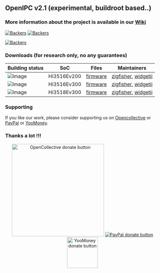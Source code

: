 ## OpenIPC v2.1 (experimental, buildroot based..)

### More information about the project is available in our [Wiki](https://github.com/OpenIPC/openipc-2.1/wiki)

[![Backers](https://opencollective.com/openipc/tiers/backer/badge.svg?label=backer&color=brightgreen)](https://opencollective.com/openipc)
[![Backers](https://opencollective.com/openipc/tiers/badge.svg)](https://opencollective.com/openipc)

[![Backers](https://opencollective.com/openipc/tiers/backer.svg?avatarHeight=36)](https://opencollective.com/openipc#support)

### Downloads (for research only, no any guarantees)

| Building status |    SoC    | Files    | Maintainers |
|-----------------|-----------|----------|-------------|
|![Image](https://github.com/OpenIPC/openipc-2.1/actions/workflows/hi3516ev200_images.yml/badge.svg)|Hi3516Ev200|[firmware](https://github.com/OpenIPC/openipc-2.1/releases/download/latest/openipc.hi3516ev200-br.tgz)|[zigfisher](https://github.com/ZigFisher), [widgetii](https://github.com/widgetii)|
|![Image](https://github.com/OpenIPC/openipc-2.1/actions/workflows/hi3516ev300_images.yml/badge.svg)|Hi3516Ev300|[firmware](https://github.com/OpenIPC/openipc-2.1/releases/download/latest/openipc.hi3516ev300-br.tgz)|[zigfisher](https://github.com/ZigFisher), [widgetii](https://github.com/widgetii)|
|![Image](https://github.com/OpenIPC/openipc-2.1/actions/workflows/hi3518ev300_images.yml/badge.svg)|Hi3518Ev300|[firmware](https://github.com/OpenIPC/openipc-2.1/releases/download/latest/openipc.hi3518ev300-br.tgz)|[zigfisher](https://github.com/ZigFisher), [widgetii](https://github.com/widgetii)|

### Supporting

If you like our work, please consider supporting us on [Opencollective](https://opencollective.com/openipc/contribute/backer-14335/checkout) or [PayPal](https://www.paypal.com/donate/?hosted_button_id=C6F7UJLA58MBS) or [YooMoney](https://openipc.org/donation/yoomoney.html). 

### Thanks a lot !!!

<p align="center">
<a href="https://opencollective.com/openipc/contribute/backer-14335/checkout" target="_blank"><img src="https://opencollective.com/webpack/donate/button@2x.png?color=blue" width="300" alt="OpenCollective donate button" /></a>
<a href="https://www.paypal.com/donate/?hosted_button_id=C6F7UJLA58MBS"><img src="https://www.paypalobjects.com/en_US/IT/i/btn/btn_donateCC_LG.gif" alt="PayPal donate button" /> </a>
<a href="https://openipc.org/donation/yoomoney.html"><img src="https://yoomoney.ru/transfer/balance-informer/balance?id=596194605&key=291C29A811B500D7" width="100" alt="YooMoney donate button" /> </a>
</p>

